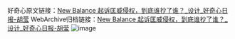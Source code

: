 好奇心原文链接：[New Balance 起诉匡威侵权，到底谁抄了谁？_设计_好奇心日报-胡莹](https://www.qdaily.com/articles/4756.html)
WebArchive归档链接：[New Balance 起诉匡威侵权，到底谁抄了谁？_设计_好奇心日报-胡莹](http://web.archive.org/web/20190623162626/https://www.qdaily.com/articles/4756.html)
![image](http://ww3.sinaimg.cn/large/007d5XDply1g3w5pygdtxj30u03rf4qp)